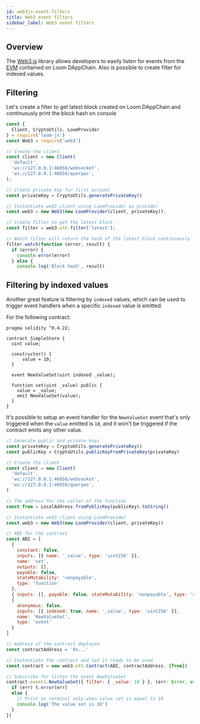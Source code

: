 ```yaml
---
id: web3js-event-filters
title: Web3 event filters
sidebar_label: Web3 event filters
---
```

## Overview

The [Web3.js](https://github.com/ethereum/web3.js) library allows developers to easily listen for events from the [EVM](evm.html) contained on Loom DAppChain. Also is possible to create filter for indexed values.

## Filtering

Let's create a filter to get latest block created on Loom DAppChain and continuously print the block hash on console

```js
const {
  Client, CryptoUtils, LoomProvider
} = require('loom-js')
const Web3 = require('web3')

// Create the client
const client = new Client(
  'default',
  'ws://127.0.0.1:46658/websocket',
  'ws://127.0.0.1:46658/queryws',
);

// Create private key for first account
const privateKey = CryptoUtils.generatePrivateKey()

// Instantiate web3 client using LoomProvider as provider
const web3 = new Web3(new LoomProvider(client, privateKey));

// Create filter to get the latest block
const filter = web3.eth.filter('latest');

// Watch filter will return the hash of the latest block continuously 
filter.watch(function (error, result) {
  if (error) {
    console.error(error)
  } else {
    console.log('Block hash', result)
```

## Filtering by indexed values

Another great feature is filtering by `indexed` values, which can be used to trigger event handlers when a specific `indexed` value is emitted.

For the following contract:

```solidity
pragma solidity ^0.4.22;

contract SimpleStore {
  uint value;

  constructor() {
      value = 10;
  }

  event NewValueSet(uint indexed _value);

  function set(uint _value) public {
    value = _value;
    emit NewValueSet(value);
  }
}
```

It's possible to setup an event handler for the `NewValueSet` event that's only triggered when the `value` emitted is `10`, and it won't be triggered if the contract emits any other value.

```js
// Generate public and private keys
const privateKey = CryptoUtils.generatePrivateKey()
const publicKey = CryptoUtils.publicKeyFromPrivateKey(privateKey)

// Create the client
const client = new Client(
  'default',
  'ws://127.0.0.1:46658/websocket',
  'ws://127.0.0.1:46658/queryws',
)

// The address for the caller of the function
const from = LocalAddress.fromPublicKey(publicKey).toString()

// Instantiate web3 client using LoomProvider
const web3 = new Web3(new LoomProvider(client, privateKey))

// ABI for the contract
const ABI = [
  {
    constant: false,
    inputs: [{ name: '_value', type: 'uint256' }],
    name: 'set',
    outputs: [],
    payable: false,
    stateMutability: 'nonpayable',
    type: 'function'
  },
  { inputs: [], payable: false, stateMutability: 'nonpayable', type: 'constructor' },
  {
    anonymous: false,
    inputs: [{ indexed: true, name: '_value', type: 'uint256' }],
    name: 'NewValueSet',
    type: 'event'
  }
]

// Address of the contract deployed
const contractAddress = '0x...'

// Instantiate the contract and let it ready to be used
const contract = new web3.eth.Contract(ABI, contractAddress, {from})

// Subscribe for listen the event NewValueSet
contract.events.NewValueSet({ filter: { _value: 10 } }, (err: Error, event: any) => {
  if (err) t.error(err)
  else {
    // Print on terminal only when value set is equal to 10
    console.log('The value set is 10')
  }
})
```